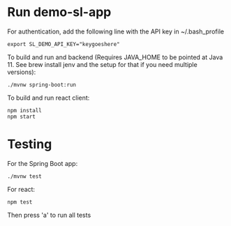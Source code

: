 # Run demo-sl-app

For authentication, add the following line with the API key in ~/.bash_profile
```
export SL_DEMO_API_KEY="keygoeshere"
```

To build and run and backend (Requires JAVA_HOME to be pointed at Java 11. See brew install jenv and the setup for that if you need multiple versions):
```
./mvnw spring-boot:run
```

To build and run react client:
```
npm install
npm start
```


# Testing
For the Spring Boot app:
```
./mvnw test
```

For react:
```
npm test
```
Then press 'a' to run all tests
